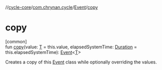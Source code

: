 //[cycle-core](../../../index.md)/[com.chrynan.cycle](../index.md)/[Event](index.md)/[copy](copy.md)

# copy

[common]\
fun [copy](copy.md)(value: [T](index.md) = this.value, elapsedSystemTime: [Duration](https://kotlinlang.org/api/latest/jvm/stdlib/kotlin.time/-duration/index.html) = this.elapsedSystemTime): [Event](index.md)&lt;[T](index.md)&gt;

Creates a copy of this [Event](index.md) class while optionally overriding the values.
